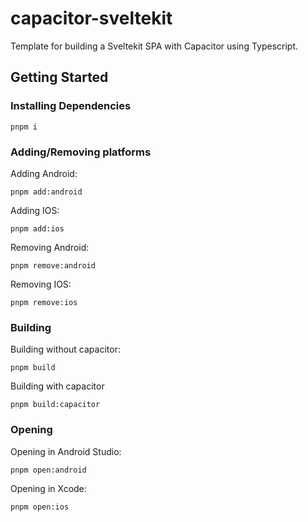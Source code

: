 # capacitor-sveltekit

Template for building a Sveltekit SPA with Capacitor using Typescript.

## Getting Started

### Installing Dependencies

```
pnpm i
```

### Adding/Removing platforms

Adding Android:
```
pnpm add:android
```

Adding IOS:
```
pnpm add:ios
```

Removing Android:
```
pnpm remove:android
```

Removing IOS:
```
pnpm remove:ios
```


### Building

Building without capacitor:
```
pnpm build
```

Building with capacitor
```
pnpm build:capacitor
```

### Opening

Opening in Android Studio:
```
pnpm open:android
```

Opening in Xcode:
```
pnpm open:ios
```


